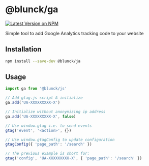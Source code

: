 # @blunck/ga

[![Latest Version on NPM](https://img.shields.io/npm/v/@blunck/ga.svg?style=flat-square)](https://www.npmjs.com/package/@blunck/ga)

Simple tool to add Google Analytics tracking code to your website

## Installation
```bash
npm install --save-dev @blunck/ja
```

## Usage
```javascript
import ga from '@blunck/js'

// Add gtag.js script & initialize
ga.add('UA-XXXXXXXXX-X')

// Initialize without anonymizing ip address
ga.add('UA-XXXXXXXXX-X', false)

// Use window.gtag i.e. to send events
gtag('event', '<action>', {})

// Use window.gtagConfig to update configuration
gtagConfig({ 'page_path': '/search' })

// The previous example is short for:
gtag('config', 'UA-XXXXXXXXX-X', { 'page_path': '/search' })
```

